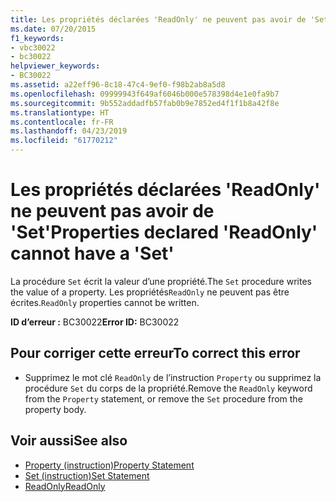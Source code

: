 ```yaml
---
title: Les propriétés déclarées 'ReadOnly' ne peuvent pas avoir de 'Set'
ms.date: 07/20/2015
f1_keywords:
- vbc30022
- bc30022
helpviewer_keywords:
- BC30022
ms.assetid: a22eff96-8c18-47c4-9ef0-f98b2ab8a5d8
ms.openlocfilehash: 09999943f649af6046b000e578398d4e1e0fa9b7
ms.sourcegitcommit: 9b552addadfb57fab0b9e7852ed4f1f1b8a42f8e
ms.translationtype: HT
ms.contentlocale: fr-FR
ms.lasthandoff: 04/23/2019
ms.locfileid: "61770212"
---
```

# <a name="properties-declared-readonly-cannot-have-a-set"></a><span data-ttu-id="22820-102">Les propriétés déclarées 'ReadOnly' ne peuvent pas avoir de 'Set'</span><span class="sxs-lookup"><span data-stu-id="22820-102">Properties declared 'ReadOnly' cannot have a 'Set'</span></span>
<span data-ttu-id="22820-103">La procédure `Set` écrit la valeur d’une propriété.</span><span class="sxs-lookup"><span data-stu-id="22820-103">The `Set` procedure writes the value of a property.</span></span> <span data-ttu-id="22820-104">Les propriétés`ReadOnly` ne peuvent pas être écrites.</span><span class="sxs-lookup"><span data-stu-id="22820-104">`ReadOnly` properties cannot be written.</span></span>  
  
 <span data-ttu-id="22820-105">**ID d’erreur :** BC30022</span><span class="sxs-lookup"><span data-stu-id="22820-105">**Error ID:** BC30022</span></span>  
  
## <a name="to-correct-this-error"></a><span data-ttu-id="22820-106">Pour corriger cette erreur</span><span class="sxs-lookup"><span data-stu-id="22820-106">To correct this error</span></span>  
  
- <span data-ttu-id="22820-107">Supprimez le mot clé `ReadOnly` de l’instruction `Property` ou supprimez la procédure `Set` du corps de la propriété.</span><span class="sxs-lookup"><span data-stu-id="22820-107">Remove the `ReadOnly` keyword from the `Property` statement, or remove the `Set` procedure from the property body.</span></span>  
  
## <a name="see-also"></a><span data-ttu-id="22820-108">Voir aussi</span><span class="sxs-lookup"><span data-stu-id="22820-108">See also</span></span>

- [<span data-ttu-id="22820-109">Property (instruction)</span><span class="sxs-lookup"><span data-stu-id="22820-109">Property Statement</span></span>](../../visual-basic/language-reference/statements/property-statement.md)
- [<span data-ttu-id="22820-110">Set (instruction)</span><span class="sxs-lookup"><span data-stu-id="22820-110">Set Statement</span></span>](../../visual-basic/language-reference/statements/set-statement.md)
- [<span data-ttu-id="22820-111">ReadOnly</span><span class="sxs-lookup"><span data-stu-id="22820-111">ReadOnly</span></span>](../../visual-basic/language-reference/modifiers/readonly.md)
